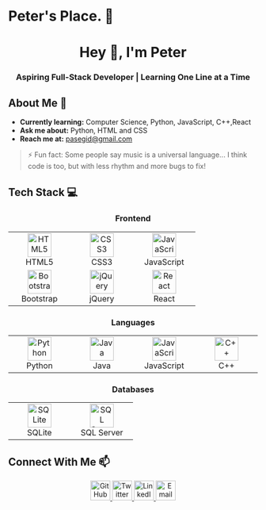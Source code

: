 # Peter's Place. 👋

<div align="center">
  
  <h1>Hey <span style="display: inline-block; animation: wave 2s infinite;">👋</span>, I'm Peter</h1>
  <h3>Aspiring Full-Stack Developer | Learning One Line at a Time</h3>
  
</div>

## About Me 🌱

- **Currently learning:** Computer Science, Python, JavaScript, C++,React
- **Ask me about:** Python, HTML and CSS
- **Reach me at:** [pasegid@gmail.com](mailto:pasegid@gmail.com)

> ⚡ Fun fact: Some people say music is a universal language... I think code is too, but with less rhythm and more bugs to fix!

## Tech Stack 💻

<div align="center">

  <!-- Frontend Technologies -->
  <h3>Frontend</h3>
  <table>
    <tr>
      <td align="center" width="110">
        <img src="https://cdn.jsdelivr.net/gh/devicons/devicon/icons/html5/html5-original.svg" width="48" height="48" alt="HTML5" />
        <br>HTML5
      </td>
      <td align="center" width="110">
        <img src="https://cdn.jsdelivr.net/gh/devicons/devicon/icons/css3/css3-original.svg" width="48" height="48" alt="CSS3" />
        <br>CSS3
      </td>
      <td align="center" width="110">
        <img src="https://cdn.jsdelivr.net/gh/devicons/devicon/icons/javascript/javascript-original.svg" width="48" height="48" alt="JavaScript" />
        <br>JavaScript
      </td>
    </tr>
    <tr>
      <td align="center" width="110">
        <img src="https://cdn.jsdelivr.net/gh/devicons/devicon/icons/bootstrap/bootstrap-original.svg" width="48" height="48" alt="Bootstrap" />
        <br>Bootstrap
      </td>
      <td align="center" width="110">
        <img src="https://cdn.jsdelivr.net/gh/devicons/devicon/icons/jquery/jquery-original.svg" width="48" height="48" alt="jQuery" />
        <br>jQuery
      </td>
      <td align="center" width="110">
        <img src="https://cdn.jsdelivr.net/gh/devicons/devicon/icons/react/react-original.svg" width="48" height="48" alt="React" />
        <br>React
      </td>
    </tr>
  </table>

  <!-- Programming Languages -->
  <h3>Languages</h3>
  <table>
    <tr>
      <td align="center" width="110">
        <img src="https://cdn.jsdelivr.net/gh/devicons/devicon/icons/python/python-original.svg" width="48" height="48" alt="Python" />
        <br>Python
      </td>
      <td align="center" width="110">
        <img src="https://cdn.jsdelivr.net/gh/devicons/devicon/icons/java/java-original.svg" width="48" height="48" alt="Java" />
        <br>Java
      </td>
      <td align="center" width="110">
        <img src="https://cdn.jsdelivr.net/gh/devicons/devicon/icons/javascript/javascript-original.svg" width="48" height="48" alt="JavaScript" />
        <br>JavaScript
      </td>
      <td align="center" width="110">
        <img src="https://cdn.jsdelivr.net/gh/devicons/devicon/icons/cplusplus/cplusplus-original.svg" width="48" height="48" alt="C++" />
        <br>C++
      </td>
    </tr>
  </table>

  <!-- Databases -->
  <h3>Databases</h3>
  <table>
    <tr>
      <td align="center" width="110">
        <img src="https://cdn.jsdelivr.net/gh/devicons/devicon/icons/sqlite/sqlite-original.svg" width="48" height="48" alt="SQLite" />
        <br>SQLite
      </td>
      <td align="center" width="110">
        <img src="https://img.icons8.com/ios-filled/50/4a90e2/microsoft-sql-server.png" width="48" height="48" alt="SQL Server" />
        <br>SQL Server
      </td>
    </tr>
  </table>

</div>


## Connect With Me 📫

<div align="center">
  <a href="https://github.com/yourusername">
    <img src="https://img.shields.io/badge/GitHub-181717?logo=github&logoColor=white" alt="GitHub" height="40">
  </a>
  <a href="https://twitter.com/yourusername">
    <img src="https://img.shields.io/badge/Twitter-1DA1F2?logo=twitter&logoColor=white" alt="Twitter" height="40">
  </a>
  <a href="https://linkedin.com/in/yourusername">
    <img src="https://img.shields.io/badge/LinkedIn-0A66C2?logo=linkedin&logoColor=white" alt="LinkedIn" height="40">
  </a>
  <a href="mailto:pasegid@gmail.com">
    <img src="https://img.shields.io/badge/Email-EA4335?logo=gmail&logoColor=white" alt="Email" height="40">
  </a>
</div>

